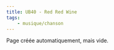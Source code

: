 ```yaml
---
title: UB40 - Red Red Wine
tags:
    - musique/chanson
---
```


Page créée automatiquement, mais vide.
